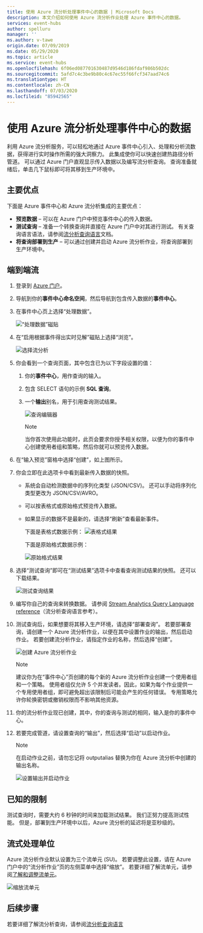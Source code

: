 ```yaml
---
title: 使用 Azure 流分析处理事件中心的数据 | Microsoft Docs
description: 本文介绍如何使用 Azure 流分析作业处理 Azure 事件中心的数据。
services: event-hubs
author: spelluru
manager: ''
ms.author: v-tawe
origin.date: 07/09/2019
ms.date: 05/29/2020
ms.topic: article
ms.service: event-hubs
ms.openlocfilehash: 6f06ed087701630487d9546d186fdaf986b502dc
ms.sourcegitcommit: 5afd7c4c3be9b80c4c67ec55f66fcf347aad74c6
ms.translationtype: HT
ms.contentlocale: zh-CN
ms.lasthandoff: 07/03/2020
ms.locfileid: "85942565"
---
```

# <a name="process-data-from-your-event-hub-using-azure-stream-analytics"></a>使用 Azure 流分析处理事件中心的数据 
利用 Azure 流分析服务，可以轻松地通过 Azure 事件中心引入、处理和分析流数据，获得进行实时操作所需的强大洞察力。 此集成使你可以快速创建热路径分析管道。 可以通过 Azure 门户直观显示传入数据以及编写流分析查询。 查询准备就绪后，单击几下鼠标即可将其移到生产环境中。 

## <a name="key-benefits"></a>主要优点
下面是 Azure 事件中心和 Azure 流分析集成的主要优点： 
- **预览数据** – 可以在 Azure 门户中预览事件中心的传入数据。
- **测试查询** – 准备一个转换查询并直接在 Azure 门户中对其进行测试。 有关查询语言语法，请参阅[流分析查询语言](https://docs.microsoft.com/stream-analytics-query/built-in-functions-azure-stream-analytics)文档。
- **将查询部署到生产** – 可以通过创建并启动 Azure 流分析作业，将查询部署到生产环境中。

## <a name="end-to-end-flow"></a>端到端流

1. 登录到 [Azure 门户](https://portal.azure.cn)。 
1. 导航到你的**事件中心命名空间**，然后导航到包含传入数据的**事件中心**。 
1. 在事件中心页上选择“处理数据”。  

    ![“处理数据”磁贴](./media/process-data-azure-stream-analytics/process-data-tile.png)
1. 在“启用根据事件得出实时见解”磁贴上选择“浏览”。  

    ![选择流分析](./media/process-data-azure-stream-analytics/process-data-page-explore-stream-analytics.png)
1. 你会看到一个查询页面，其中包含已为以下字段设置的值：
    1. 你的**事件中心**，用作查询的输入。
    1. 包含 SELECT 语句的示例 **SQL 查询**。 
    1. 一个**输出**别名，用于引用查询测试结果。 

        ![查询编辑器](./media/process-data-azure-stream-analytics/query-editor.png)
        
        > [!NOTE]
        >  当你首次使用此功能时，此页会要求你授予相关权限，以便为你的事件中心创建使用者组和策略，然后你就可以预览传入数据。
1. 在“输入预览”窗格中选择“创建”，如上图所示。  
1. 你会立即在此选项卡中看到最新传入数据的快照。
    - 系统会自动检测数据中的序列化类型 (JSON/CSV)。 还可以手动将序列化类型更改为 JSON/CSV/AVRO。
    - 可以按表格式或原始格式预览传入数据。 
    - 如果显示的数据不是最新的，请选择“刷新”查看最新事件。 

        下面是表格式数据示例： ![表格式结果](./media/process-data-azure-stream-analytics/snapshot-results.png)

        下面是原始格式数据示例： 

        ![原始格式结果](./media/process-data-azure-stream-analytics/snapshot-results-raw-format.png)
1. 选择“测试查询”即可在“测试结果”选项卡中查看查询测试结果的快照。 还可以下载结果。

    ![测试查询结果](./media/process-data-azure-stream-analytics/test-results.png)
1. 编写你自己的查询来转换数据。 请参阅 [Stream Analytics Query Language reference](https://docs.microsoft.com/stream-analytics-query/stream-analytics-query-language-reference)（流分析查询语言参考）。
1. 测试查询后，如果想要将其移入生产环境，请选择“部署查询”。 若要部署查询，请创建一个 Azure 流分析作业，以便在其中设置作业的输出，然后启动作业。 若要创建流分析作业，请指定作业的名称，然后选择“创建”。

      ![创建 Azure 流分析作业](./media/process-data-azure-stream-analytics/create-stream-analytics-job.png)

      > [!NOTE] 
      >  建议你为在“事件中心”页创建的每个新的 Azure 流分析作业创建一个使用者组和一个策略。 使用者组仅允许 5 个并发读者。因此，如果为每个作业提供一个专用使用者组，即可避免超出该限制后可能会产生的任何错误。 专用策略允许你轮换密钥或撤销权限而不影响其他资源。 
1. 你的流分析作业现已创建，其中，你的查询与测试的相同，输入是你的事件中心。 

9.  若要完成管道，请设置查询的“输出”，然后选择“启动”以启动作业。 

    > [!NOTE]
    > 在启动作业之前，请勿忘记将 outputalias 替换为你在 Azure 流分析中创建的输出名称。

      ![设置输出并启动作业](./media/process-data-azure-stream-analytics/set-output-start-job.png)


## <a name="known-limitations"></a>已知的限制
测试查询时，需要大约 6 秒钟的时间来加载测试结果。 我们正努力提高测试性能。 但是，部署到生产环境中以后，Azure 流分析的延迟将是亚秒级的。

## <a name="streaming-units"></a>流式处理单位
Azure 流分析作业默认设置为三个流单元 (SU)。 若要调整此设置，请在 Azure 门户中的“流分析作业”页的左侧菜单中选择“缩放”。 若要详细了解流单元，请参阅[了解和调整流单元](../stream-analytics/stream-analytics-streaming-unit-consumption.md)。

![缩放流单元](./media/process-data-azure-stream-analytics/scale.png)

## <a name="next-steps"></a>后续步骤
若要详细了解流分析查询，请参阅[流分析查询语言](https://docs.microsoft.com/stream-analytics-query/built-in-functions-azure-stream-analytics)
